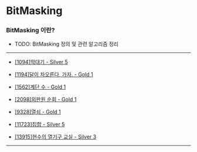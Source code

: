 # BitMasking

### BitMasking 이란?

  - TODO: BitMasking 정의 및 관련 알고리즘 정리

---

  - [[1094]막대기 - Silver 5](https://github.com/firemancha/Algorithm/tree/main/Baekjoon/BitMasking/%5B1094%5D%EB%A7%89%EB%8C%80%EA%B8%B0)

  - [[1194]달이 차오른다, 가자. - Gold 1](https://github.com/firemancha/Algorithm/tree/main/Baekjoon/BitMasking/%5B1194%5D%EB%8B%AC%EC%9D%B4%20%EC%B0%A8%EC%98%A4%EB%A5%B8%EB%8B%A4%2C%20%EA%B0%80%EC%9E%90%EF%BC%8E)

  - [[1562]계단 수 - Gold 1](https://github.com/firemancha/Algorithm/tree/main/Baekjoon/BitMasking/%5B1562%5D%EA%B3%84%EB%8B%A8%20%EC%88%98)

  - [[2098]외판원 순회 - Gold 1](https://github.com/firemancha/Algorithm/tree/main/Baekjoon/BitMasking/%5B2098%5D%EC%99%B8%ED%8C%90%EC%9B%90%20%EC%88%9C%ED%9A%8C)

  - [[9328]열쇠 - Gold 1](https://github.com/firemancha/Algorithm/tree/main/Baekjoon/BitMasking/%5B9328%5D%EC%97%B4%EC%87%A0)

  - [[11723]집합 - Silver 5](https://github.com/firemancha/Algorithm/tree/main/Baekjoon/BitMasking/%5B11723%5D%EC%A7%91%ED%95%A9)

  - [[13915]현수의 열기구 교실 - Silver 3](https://github.com/firemancha/Algorithm/tree/main/Baekjoon/BitMasking/%5B13915%5D%ED%98%84%EC%88%98%EC%9D%98%20%EC%97%B4%EA%B8%B0%EA%B5%AC%20%EA%B5%90%EC%8B%A4)

---
